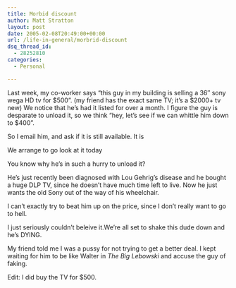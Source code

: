 ```yaml
---
title: Morbid discount
author: Matt Stratton
layout: post
date: 2005-02-08T20:49:00+00:00
url: /life-in-general/morbrid-discount
dsq_thread_id:
  - 28252810
categories:
  - Personal

---
```

Last week, my co-worker says &#8220;this guy in my building is selling a 36&#8243; sony wega HD tv for $500&#8221;. (my friend has the exact same TV; it&#8217;s a $2000+ tv new) We notice that he&#8217;s had it listed for over a month. I figure the guy is desparate to unload it, so we think &#8220;hey, let&#8217;s see if we can whittle him down to $400&#8221;.

So I email him, and ask if it is still available. It is

We arrange to go look at it today

You know why he&#8217;s in such a hurry to unload it?

He&#8217;s just recently been diagnosed with Lou Gehrig&#8217;s disease and he bought a huge DLP TV, since he doesn&#8217;t have much time left to live. Now he just wants the old Sony out of the way of his wheelchair.

I can&#8217;t exactly try to beat him up on the price, since I don&#8217;t really want to go to hell.

I just seriously couldn&#8217;t beleive it.We&#8217;re all set to shake this dude down and he&#8217;s DYING.

My friend told me I was a pussy for not trying to get a better deal. I kept waiting for him to be like Walter in _The Big Lebowski_ and accuse the guy of faking.

Edit: I did buy the TV for $500.